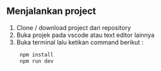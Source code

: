 ## Menjalankan project 
1. Clone / download project dari repository
2. Buka projek pada vscode atau text editor lainnya
3. Buka terminal lalu ketikan command berikut : 
   ```bash
    npm install
    npm run dev